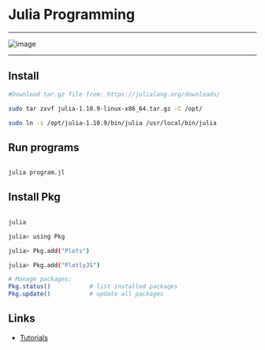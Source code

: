 # Julia Programming
---
![image](https://github.com/user-attachments/assets/8ffcfbac-0f6f-4adc-8e2c-91071ca15f49)


---

## Install

```bash
#Download tar.gz file from: https://julialang.org/downloads/

sudo tar zxvf julia-1.10.9-linux-x86_64.tar.gz -C /opt/

sudo ln -s /opt/julia-1.10.9/bin/julia /usr/local/bin/julia

```

## Run programs


```bash

julia program.jl

```

## Install Pkg

```bash

julia

julia> using Pkg

julia> Pkg.add("Plots")

julia> Pkg.add("PlotlyJS")

# Manage packages:
Pkg.status()           # list installed packages
Pkg.update()           # update all packages

```

## Links

- [Tutorials](https://julialang.org/learning/tutorials/)
